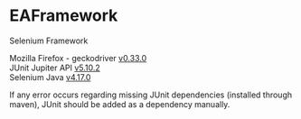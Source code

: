 # EAFramework
Selenium Framework

Mozilla Firefox - geckodriver [v0.33.0](https://github.com/mozilla/geckodriver/releases)   
JUnit Jupiter API [v5.10.2](https://mvnrepository.com/artifact/org.junit.jupiter/junit-jupiter-api/5.10.2)  
Selenium Java [v4.17.0](https://mvnrepository.com/artifact/org.seleniumhq.selenium/selenium-java/4.17.0)  

If any error occurs regarding missing JUnit dependencies (installed through maven), JUnit should be added as a dependency manually.

